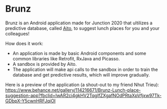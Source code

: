 # Brunz
Brunz is an Android application made for Junction 2020 that ultilizes a predictive database, called [Aito](https://aito.ai/), to suggest lunch places for you and your colleagues!

How does it work:
- An application is made by basic Android components and some common libraries like Retrofit, RxJava and Picasso.
- A sandbox is provided by Aito.
- The application will make api calls to the sandbox in order to train the database and get predictive results, which will improve gradually.

Here is a preview of the application (a shout-out to my friend Nhut Trieu):
https://www.behance.net/gallery/114216671/Brunz-Lunch-place-suggestion-app?fbclid=IwAR2ci4gkHV2TqgIfZXgafNOdPRtaXpVfjxw97Tk-GDbpX-Y5cwnHRFJqiOI

